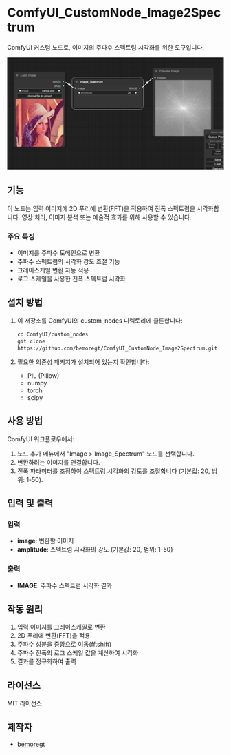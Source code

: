 # ComfyUI_CustomNode_Image2Spectrum

ComfyUI 커스텀 노드로, 이미지의 주파수 스펙트럼 시각화를 위한 도구입니다.

![이미지 스펙트럼 예시](ScrShot_24.png)

## 기능

이 노드는 입력 이미지에 2D 푸리에 변환(FFT)을 적용하여 진폭 스펙트럼을 시각화합니다. 영상 처리, 이미지 분석 또는 예술적 효과를 위해 사용할 수 있습니다.

### 주요 특징

- 이미지를 주파수 도메인으로 변환
- 주파수 스펙트럼의 시각화 강도 조절 기능
- 그레이스케일 변환 자동 적용
- 로그 스케일을 사용한 진폭 스펙트럼 시각화

## 설치 방법

1. 이 저장소를 ComfyUI의 custom_nodes 디렉토리에 클론합니다:
   ```
   cd ComfyUI/custom_nodes
   git clone https://github.com/bemoregt/ComfyUI_CustomNode_Image2Spectrum.git
   ```

2. 필요한 의존성 패키지가 설치되어 있는지 확인합니다:
   - PIL (Pillow)
   - numpy
   - torch
   - scipy

## 사용 방법

ComfyUI 워크플로우에서:

1. 노드 추가 메뉴에서 "Image > Image_Spectrum" 노드를 선택합니다.
2. 변환하려는 이미지를 연결합니다.
3. 진폭 파라미터를 조정하여 스펙트럼 시각화의 강도를 조절합니다 (기본값: 20, 범위: 1-50).

## 입력 및 출력

### 입력
- **image**: 변환할 이미지
- **amplitude**: 스펙트럼 시각화의 강도 (기본값: 20, 범위: 1-50)

### 출력
- **IMAGE**: 주파수 스펙트럼 시각화 결과

## 작동 원리

1. 입력 이미지를 그레이스케일로 변환
2. 2D 푸리에 변환(FFT)을 적용
3. 주파수 성분을 중앙으로 이동(fftshift)
4. 주파수 진폭의 로그 스케일 값을 계산하여 시각화
5. 결과를 정규화하여 출력

## 라이선스

MIT 라이선스

## 제작자

- [bemoregt](https://github.com/bemoregt)
